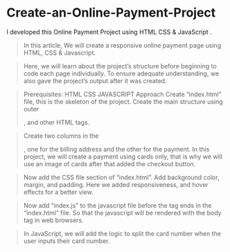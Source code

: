 # Create-an-Online-Payment-Project
I developed this  Online Payment Project using HTML CSS &amp; JavaScript .

> In this article, We will create a responsive online payment page using HTML, CSS & Javascript.

> Here, we will learn about the project’s structure before beginning to code each page individually. To ensure adequate understanding, we also gave the project’s output after it was created.

> Prerequisites:
> HTML
> CSS
> JAVASCRIPT
> Approach
> Create “index.html” file, this is the skeleton of the project. Create the main structure using outer <div>, and other HTML tags.

> Create two columns in the <form>, one for the billing address and the other for the payment. In this project, we will create a payment using cards only, that is why we will use an image 
  of cards after that added the checkout button.

> Now add the CSS file <head> section of “index.html”. Add background color, margin, and padding. Here we added responsiveness, and hover effects for a better view.

> Now add “index.js” to the javascript file before the <body> tag ends in the “index.html” file. So that the javascript will be rendered with the body tag in web browsers.

> In JavaScript, we will add the logic to split the card number when the user inputs their card number.
